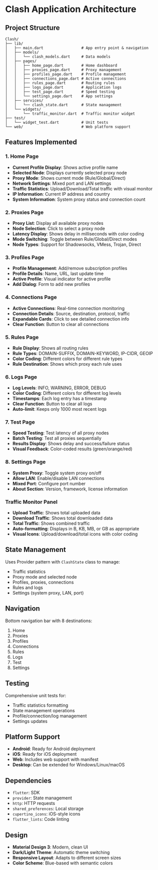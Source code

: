 # Clash Application Architecture

## Project Structure

```
Clash/
├── lib/
│   ├── main.dart                 # App entry point & navigation
│   ├── models/
│   │   └── clash_models.dart     # Data models
│   ├── pages/
│   │   ├── home_page.dart        # Home dashboard
│   │   ├── proxies_page.dart     # Proxy management
│   │   ├── profiles_page.dart    # Profile management
│   │   ├── connections_page.dart # Active connections
│   │   ├── rules_page.dart       # Routing rules
│   │   ├── logs_page.dart        # Application logs
│   │   ├── test_page.dart        # Speed testing
│   │   └── settings_page.dart    # App settings
│   ├── services/
│   │   └── clash_state.dart      # State management
│   └── widgets/
│       └── traffic_monitor.dart  # Traffic monitor widget
├── test/
│   └── widget_test.dart          # Unit tests
└── web/                          # Web platform support
```

## Features Implemented

### 1. Home Page
- **Current Profile Display**: Shows active profile name
- **Selected Node**: Displays currently selected proxy node
- **Proxy Mode**: Shows current mode (Rule/Global/Direct)
- **Network Settings**: Mixed port and LAN settings
- **Traffic Statistics**: Upload/Download/Total traffic with visual monitor
- **IP Information**: Current IP address and country
- **System Information**: System proxy status and connection count

### 2. Proxies Page
- **Proxy List**: Display all available proxy nodes
- **Node Selection**: Click to select a proxy node
- **Latency Display**: Shows delay in milliseconds with color coding
- **Mode Switching**: Toggle between Rule/Global/Direct modes
- **Node Types**: Support for Shadowsocks, VMess, Trojan, Direct

### 3. Profiles Page
- **Profile Management**: Add/remove subscription profiles
- **Profile Details**: Name, URL, last update time
- **Active Profile**: Visual indicator for active profile
- **Add Dialog**: Form to add new profiles

### 4. Connections Page
- **Active Connections**: Real-time connection monitoring
- **Connection Details**: Source, destination, protocol, traffic
- **Expandable Cards**: Click to see detailed connection info
- **Clear Function**: Button to clear all connections

### 5. Rules Page
- **Rule Display**: Shows all routing rules
- **Rule Types**: DOMAIN-SUFFIX, DOMAIN-KEYWORD, IP-CIDR, GEOIP
- **Color Coding**: Different colors for different rule types
- **Rule Destination**: Shows which proxy each rule uses

### 6. Logs Page
- **Log Levels**: INFO, WARNING, ERROR, DEBUG
- **Color Coding**: Different colors for different log levels
- **Timestamps**: Each log entry has a timestamp
- **Clear Function**: Button to clear all logs
- **Auto-limit**: Keeps only 1000 most recent logs

### 7. Test Page
- **Speed Testing**: Test latency of all proxy nodes
- **Batch Testing**: Test all proxies sequentially
- **Results Display**: Shows delay and success/failure status
- **Visual Feedback**: Color-coded results (green/orange/red)

### 8. Settings Page
- **System Proxy**: Toggle system proxy on/off
- **Allow LAN**: Enable/disable LAN connections
- **Mixed Port**: Configure port number
- **About Section**: Version, framework, license information

### Traffic Monitor Panel
- **Upload Traffic**: Shows total uploaded data
- **Download Traffic**: Shows total downloaded data
- **Total Traffic**: Shows combined traffic
- **Auto-formatting**: Displays in B, KB, MB, or GB as appropriate
- **Visual Icons**: Upload/download/total icons with color coding

## State Management

Uses Provider pattern with `ClashState` class to manage:
- Traffic statistics
- Proxy mode and selected node
- Profiles, proxies, connections
- Rules and logs
- Settings (system proxy, LAN, port)

## Navigation

Bottom navigation bar with 8 destinations:
1. Home
2. Proxies
3. Profiles
4. Connections
5. Rules
6. Logs
7. Test
8. Settings

## Testing

Comprehensive unit tests for:
- Traffic statistics formatting
- State management operations
- Profile/connection/log management
- Settings updates

## Platform Support

- **Android**: Ready for Android deployment
- **iOS**: Ready for iOS deployment
- **Web**: Includes web support with manifest
- **Desktop**: Can be extended for Windows/Linux/macOS

## Dependencies

- `flutter`: SDK
- `provider`: State management
- `http`: HTTP requests
- `shared_preferences`: Local storage
- `cupertino_icons`: iOS-style icons
- `flutter_lints`: Code linting

## Design

- **Material Design 3**: Modern, clean UI
- **Dark/Light Theme**: Automatic theme switching
- **Responsive Layout**: Adapts to different screen sizes
- **Color Scheme**: Blue-based with semantic colors
